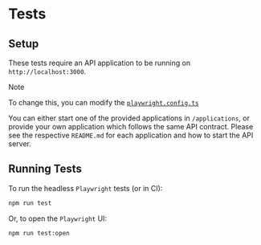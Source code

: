 # Tests

## Setup

These tests require an API application to be running on `http://localhost:3000`.

> [!NOTE]  
> To change this, you can modify the [`playwright.config.ts`](./playwright.config.ts)

You can either start one of the provided applications in `/applications`, or provide your own application which follows
the same API contract. Please see the respective `README.md` for each application and how to start the API server.

## Running Tests

To run the headless `Playwright` tests (or in CI):

```bash
npm run test
```

Or, to open the `Playwright` UI:

```bash
npm run test:open
```
